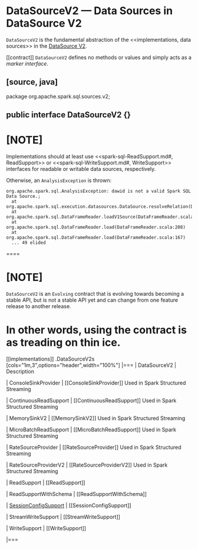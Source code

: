 # DataSourceV2 &mdash; Data Sources in DataSource V2

`DataSourceV2` is the fundamental abstraction of the <<implementations, data sources>> in the [DataSource V2](new-and-noteworthy/datasource-v2.md).

[[contract]]
`DataSourceV2` defines no methods or values and simply acts as a *marker interface*.

[source, java]
----
package org.apache.spark.sql.sources.v2;

public interface DataSourceV2 {}
----

[NOTE]
====
Implementations should at least use <<spark-sql-ReadSupport.md#, ReadSupport>> or <<spark-sql-WriteSupport.md#, WriteSupport>> interfaces for readable or writable data sources, respectively.

Otherwise, an `AnalysisException` is thrown:

```
org.apache.spark.sql.AnalysisException: dawid is not a valid Spark SQL Data Source.;
  at org.apache.spark.sql.execution.datasources.DataSource.resolveRelation(DataSource.scala:386)
  at org.apache.spark.sql.DataFrameReader.loadV1Source(DataFrameReader.scala:223)
  at org.apache.spark.sql.DataFrameReader.load(DataFrameReader.scala:208)
  at org.apache.spark.sql.DataFrameReader.load(DataFrameReader.scala:167)
  ... 49 elided
```
====

[NOTE]
====
`DataSourceV2` is an `Evolving` contract that is evolving towards becoming a stable API, but is not a stable API yet and can change from one feature release to another release.

In other words, using the contract is as treading on thin ice.
====

[[implementations]]
.DataSourceV2s
[cols="1m,3",options="header",width="100%"]
|===
| DataSourceV2
| Description

| ConsoleSinkProvider
| [[ConsoleSinkProvider]] Used in Spark Structured Streaming

| ContinuousReadSupport
| [[ContinuousReadSupport]] Used in Spark Structured Streaming

| MemorySinkV2
| [[MemorySinkV2]] Used in Spark Structured Streaming

| MicroBatchReadSupport
| [[MicroBatchReadSupport]] Used in Spark Structured Streaming

| RateSourceProvider
| [[RateSourceProvider]] Used in Spark Structured Streaming

| RateSourceProviderV2
| [[RateSourceProviderV2]] Used in Spark Structured Streaming

| ReadSupport
| [[ReadSupport]]

| ReadSupportWithSchema
| [[ReadSupportWithSchema]]

| [SessionConfigSupport](connector/SessionConfigSupport.md)
| [[SessionConfigSupport]]

| StreamWriteSupport
| [[StreamWriteSupport]]

| WriteSupport
| [[WriteSupport]]

|===
